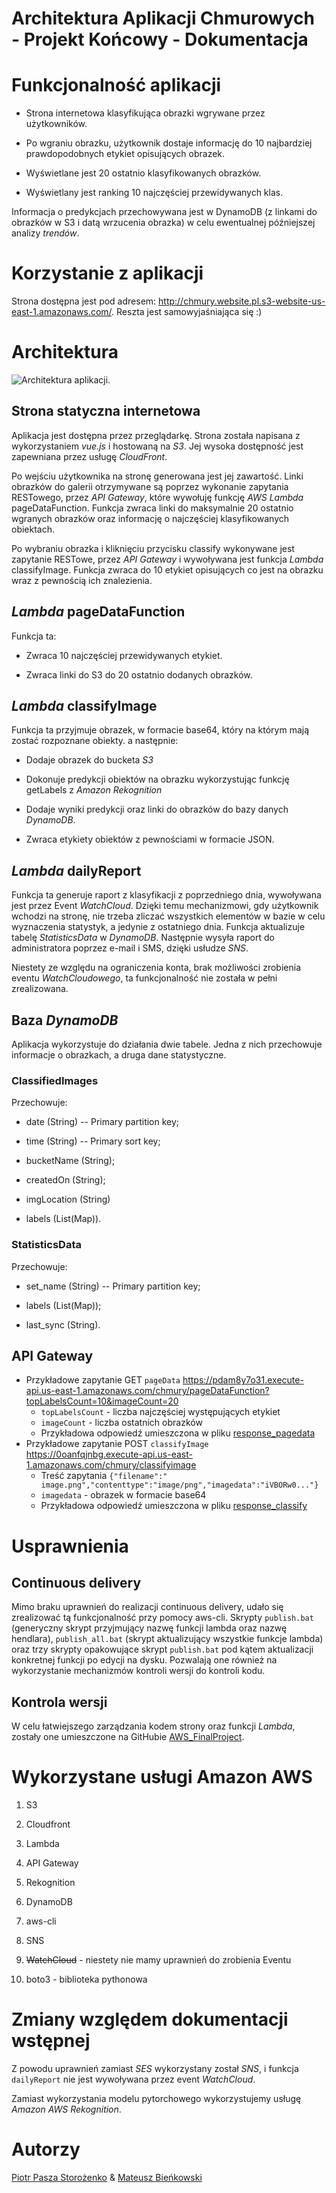 Architektura Aplikacji Chmurowych - Projekt Końcowy - Dokumentacja
========================

Funkcjonalność aplikacji
========================

-   Strona internetowa klasyfikująca obrazki wgrywane przez
    użytkowników.

-   Po wgraniu obrazku, użytkownik dostaje informację do 10 najbardziej
    prawdopodobnych etykiet opisujących obrazek.

-   Wyświetlane jest 20 ostatnio klasyfikowanych obrazków.

-   Wyświetlany jest ranking 10 najczęściej przewidywanych klas.

Informacja o predykcjach przechowywana jest w DynamoDB (z linkami do
obrazków w S3 i datą wrzucenia obrazka) w celu ewentualnej późniejszej
analizy *trendów*.

Korzystanie z aplikacji
=======================

Strona dostępna jest pod adresem:
<http://chmury.website.pl.s3-website-us-east-1.amazonaws.com/>. Reszta
jest samowyjaśniająca się :)

Architektura
============

![Architektura
aplikacji.](final_architecture.png)

Strona statyczna internetowa
----------------------------

Aplikacja jest dostępna przez przeglądarkę. Strona została napisana z wykorzystaniem
*vue.js* i hostowaną na *S3*. Jej wysoka dostępność jest zapewniana
przez usługę *CloudFront*.

Po wejściu użytkownika na stronę generowana jest jej zawartość. Linki
obrazków do galerii otrzymywane są poprzez wykonanie zapytania RESTowego,
przez *API Gateway*, które wywołuję funkcję *AWS Lambda*
pageDataFunction. Funkcja zwraca linki do maksymalnie 20 ostatnio
wgranych obrazków oraz informację o najczęściej klasyfikowanych
obiektach.

Po wybraniu obrazka i kliknięciu przycisku classify wykonywane jest
zapytanie RESTowe, przez *API Gateway* i wywoływana jest funkcja *Lambda*
classifyImage. Funkcja zwraca do 10 etykiet opisujących co jest na obrazku
wraz z pewnością ich znalezienia.

*Lambda* pageDataFunction
-------------------------

Funkcja ta:

-   Zwraca 10 najczęściej przewidywanych etykiet.

-   Zwraca linki do S3 do 20 ostatnio dodanych obrazków.

*Lambda* classifyImage
----------------------

Funkcja ta przyjmuje obrazek, w formacie base64, który na którym mają
zostać rozpoznane obiekty. a następnie:

-   Dodaje obrazek do bucketa *S3*

-   Dokonuje predykcji obiektów na obrazku wykorzystując funkcję
    getLabels z *Amazon Rekognition*

-   Dodaje wyniki predykcji oraz linki do obrazków do bazy danych
    *DynamoDB*.

-   Zwraca etykiety obiektów z pewnościami w formacie JSON.

*Lambda* dailyReport
--------------------

Funkcja ta generuje raport z klasyfikacji z poprzedniego dnia,
wywoływana jest przez Event *WatchCloud*. Dzięki temu mechanizmowi, gdy
użytkownik wchodzi na stronę, nie trzeba zliczać wszystkich elementów w
bazie w celu wyznaczenia statystyk, a jedynie z ostatniego dnia. 
Funkcja aktualizuje tabelę *StatisticsData* w *DynamoDB*.
Następnie wysyła raport do administratora poprzez e-mail i SMS, dzięki usłudze
*SNS*.

Niestety ze względu na ograniczenia konta, brak możliwości zrobienia
eventu *WatchCloudowego*, ta funkcjonalność nie została w pełni
zrealizowana.

Baza *DynamoDB*
---------------

Aplikacja wykorzystuje do działania dwie tabele. Jedna z nich
przechowuje informacje o obrazkach, a druga dane statystyczne.

### ClassifiedImages

Przechowuje:

-   date (String) -- Primary partition key;

-   time (String) -- Primary sort key;

-   bucketName (String);

-   createdOn (String);

-   imgLocation (String)

-   labels (List(Map)).

### StatisticsData

Przechowuje:

-   set\_name (String) -- Primary partition key;

-   labels (List(Map));

-   last\_sync (String).


API Gateway
---------------------

-   Przykładowe zapytanie GET `pageData` https://pdam8y7o31.execute-api.us-east-1.amazonaws.com/chmury/pageDataFunction?topLabelsCount=10&imageCount=20
    *   `topLabelsCount` - liczba najczęściej występujących etykiet
    *   `imageCount` - liczba ostatnich obrazków
    *   Przykładowa odpowiedź umieszczona w pliku [response_pagedata](response_pagedata.json)
-   Przykładowe zapytanie POST `classifyImage` https://0oanfqjnbg.execute-api.us-east-1.amazonaws.com/chmury/classifyimage
    * Treść zapytania `{"filename":" image.png","contenttype":"image/png","imagedata":"iVBORw0..."}`
    * `imagedata` - obrazek w formacie base64
    *   Przykładowa odpowiedź umieszczona w pliku [response_classify](response_classify.json)

Usprawnienia
============

Continuous delivery
-------------------

Mimo braku uprawnień do realizacji continuous delivery, udało się
zrealizować tą funkcjonalność przy pomocy aws-cli. Skrypty `publish.bat`
(generyczny skrypt przyjmujący nazwę funkcji lambda oraz nazwę
hendlara), `publish_all.bat` (skrypt aktualizujący wszystkie funkcje
lambda) oraz trzy skrypty opakowujące skrypt `publish.bat` pod kątem
aktualizacji konkretnej funkcji po edycji na dysku. Pozwalają one
również na wykorzystanie mechanizmów kontroli wersji do kontroli kodu.

Kontrola wersji
---------------

W celu łatwiejszego zarządzania kodem strony oraz funkcji *Lambda*,
zostały one umieszczone na GitHubie
[AWS\_FinalProject](https://github.com/bi3niol/AWS_FinalProject).

Wykorzystane usługi Amazon AWS
==============================

1.  S3

2.  Cloudfront

3.  Lambda

4.  API Gateway

5.  Rekognition

6.  DynamoDB

7.  aws-cli

8.  SNS

9.  ~~WatchCloud~~ - niestety nie mamy uprawnień do zrobienia Eventu

10. boto3 - biblioteka pythonowa

Zmiany względem dokumentacji wstępnej
===================================

Z powodu uprawnień zamiast *SES* wykorzystany został *SNS*, i funkcja `dailyReport` nie jest wywoływana przez event *WatchCloud*.

Zamiast wykorzystania modelu pytorchowego wykorzystujemy usługę *Amazon AWS Rekognition*.

Autorzy
==================
[Piotr Pasza Storożenko](https://github.com/pstorozenko/) & [Mateusz Bieńkowski](https://github.com/bi3niol/)
